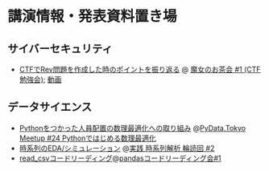 # 講演情報・発表資料置き場
## サイバーセキュリティ
- [CTFでRev問題を作成した時のポイントを振り返る](https://github.com/kazukiigeta/presentation/blob/main/security/reviewing-making-CTF-tasks-of-rev.pdf) @ [魔女のお茶会 #1 (CTF勉強会)](https://witchskeyparty.connpass.com/event/209659/); [動画](https://youtu.be/wnkD-UfDWYY?t=5048)

## データサイエンス
- [Pythonをつかった人員配置の数理最適化への取り組み](https://github.com/kazukiigeta/presentation/blob/main/data-science/mathematical-optimization-for-staffing-on-web-app.pdf) @[PyData.Tokyo Meetup #24 Pythonではじめる数理最適化](https://pydatatokyo.connpass.com/event/226657/)
- [時系列のEDA/シミュレーション](https://github.com/kazukiigeta/presentation/blob/main/data-science/eda-and-simulation-for-time-series.pdf) @[実践 時系列解析 輪読回 #2](https://reading-circle-beginners.connpass.com/event/229506/)
- [read_csvコードリーディング](https://github.com/kazukiigeta/presentation/blob/main/data-science/pandas_source_code_reading_read_csv.pdf)@[pandasコードリーディング会#1
](https://fin-py.connpass.com/event/243259/)
